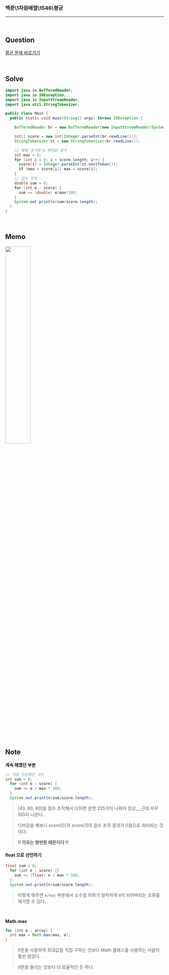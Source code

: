 ### 백준\1차원배열\1546\평균

---

<br/>

## Question

[평균 문제 바로가기](https://www.acmicpc.net/problem/1546)

<br/>

## Solve

```java
import java.io.BufferedReader;
import java.io.IOException;
import java.io.InputStreamReader;
import java.util.StringTokenizer;

public class Main {
  public static void main(String[] args) throws IOException {

    BufferedReader br = new BufferedReader(new InputStreamReader(System.in));

    int[] score = new int[Integer.parseInt(br.readLine())];
    StringTokenizer st = new StringTokenizer(br.readLine());

    // 배열 초기화 & 최댓값 찾기
    int max = 0;
    for (int i = 0; i < score.length; i++) {
      score[i] = Integer.parseInt(st.nextToken());
      if (max < score[i]) max = score[i];
    }
    // 점수 조작
    double sum = 0;
    for (int e : score) {
      sum += (double) e/max*100;
    }
    System.out.println(sum/score.length);
  }
}
```

<br/>

## Memo

<img src="https://github.com/JGoo99/CodingTest/assets/126454114/2646a6e1-0224-4d4d-b777-fbdd150f8350" width="40%" height="40%"/>

<br/>

## Note

**계속 헤맸던 부분**

```java
// 처음 작성했던 코드
int sum = 0;
  for (int e : score) {
    sum += e / max * 100;
  }
  System.out.println(sum/score.length);
```

> [40, 60, 80]을 점수 조작해서 더하면 분명 225.0이 나와야 정상,,,,근데 자꾸 100이 나온다..
>
> 디버깅을 해보니 score[0]과 score[1]의 점수 조작 결과가 0점으로 처리되는 것이다.
>
> **!! 이유는 형변환 때문이다 !!**

#### float 으로 선언하기

```java
float sum = 0;
  for (int e : score) {}
    sum += (float) e / max * 100;
  }
  System.out.println(sum/score.length);
```

> 이렇게 해주면 `e/max` 부분에서 소수점 이하가 탈락하여 `0`이 되어버리는 오류를 제거할 수 있다.

<br/>

**Math.max**

```java
for (int e : array) {
  int max = Math.max(max, e);
}
```

> if문을 사용하여 최대값을 직접 구하는 것보다 Math 클래스를 사용하는 사람이 훨씬 많았다.
>
> if문을 돌리는 것보다 더 효율적인 듯 하다.
